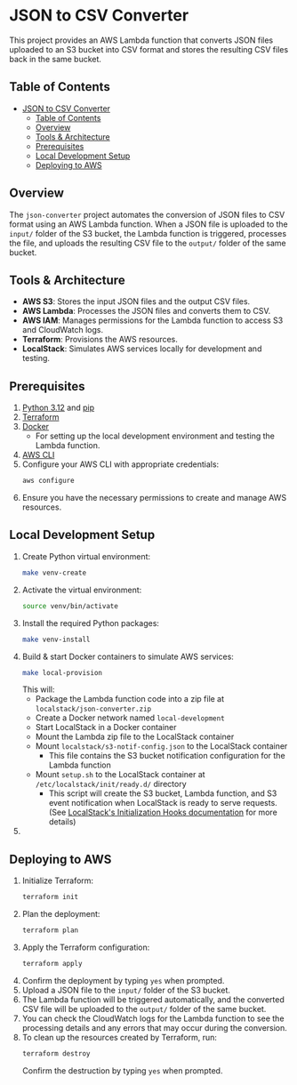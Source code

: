 # JSON to CSV Converter

This project provides an AWS Lambda function that converts JSON files uploaded to an S3 bucket into CSV format and stores the resulting CSV files back in the same bucket.

## Table of Contents

- [JSON to CSV Converter](#json-to-csv-converter)
  - [Table of Contents](#table-of-contents)
  - [Overview](#overview)
  - [Tools \& Architecture](#tools--architecture)
  - [Prerequisites](#prerequisites)
  - [Local Development Setup](#local-development-setup)
  - [Deploying to AWS](#deploying-to-aws)

## Overview

The `json-converter` project automates the conversion of JSON files to CSV format using an AWS Lambda function. When a JSON file is uploaded to the `input/` folder of the S3 bucket, the Lambda function is triggered, processes the file, and uploads the resulting CSV file to the `output/` folder of the same bucket.

## Tools & Architecture

- **AWS S3**: Stores the input JSON files and the output CSV files.
- **AWS Lambda**: Processes the JSON files and converts them to CSV.
- **AWS IAM**: Manages permissions for the Lambda function to access S3 and CloudWatch logs.
- **Terraform**: Provisions the AWS resources.
- **LocalStack**: Simulates AWS services locally for development and testing.

## Prerequisites

1. [Python 3.12](https://www.python.org/downloads/) and [pip](https://pip.pypa.io/en/stable/installation/)
2. [Terraform](https://developer.hashicorp.com/terraform/tutorials/aws-get-started/install-cli)
3. [Docker](https://docs.docker.com/get-docker/)
   - For setting up the local development environment and testing the Lambda function.
4. [AWS CLI](https://docs.aws.amazon.com/cli/latest/userguide/install-cliv2.html)
5. Configure your AWS CLI with appropriate credentials:
   ```bash
   aws configure
   ```
6. Ensure you have the necessary permissions to create and manage AWS resources.

## Local Development Setup
1. Create Python virtual environment:
   ```bash
   make venv-create
   ```
2. Activate the virtual environment:
   ```bash
   source venv/bin/activate
   ```
3. Install the required Python packages:
    ```bash
    make venv-install
    ```
4. Build & start Docker containers to simulate AWS services:
   ```bash
   make local-provision
   ```
   This will:
      - Package the Lambda function code into a zip file at `localstack/json-converter.zip`
      - Create a Docker network named `local-development`
      - Start LocalStack in a Docker container
      - Mount the Lambda zip file to the LocalStack container
      - Mount `localstack/s3-notif-config.json` to the LocalStack container
        - This file contains the S3 bucket notification configuration for the Lambda function
      - Mount `setup.sh` to the LocalStack container at `/etc/localstack/init/ready.d/` directory
        - This script will create the S3 bucket, Lambda function, and S3 event notification when LocalStack is ready to serve requests. (See [LocalStack's Initialization Hooks documentation](https://docs.localstack.cloud/references/init-hooks/) for more details)
5. 
## Deploying to AWS
1. Initialize Terraform:
   ```bash
   terraform init
   ```
2. Plan the deployment:
   ```bash
   terraform plan
   ```
3. Apply the Terraform configuration:
   ```bash
   terraform apply
   ```
4. Confirm the deployment by typing `yes` when prompted.
5. Upload a JSON file to the `input/` folder of the S3 bucket.
6. The Lambda function will be triggered automatically, and the converted CSV file will be uploaded to the `output/` folder of the same bucket.
7. You can check the CloudWatch logs for the Lambda function to see the processing details and any errors that may occur during the conversion.
8. To clean up the resources created by Terraform, run:
   ```bash
   terraform destroy
   ```
    Confirm the destruction by typing `yes` when prompted.



